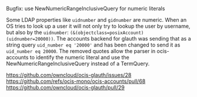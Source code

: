 Bugfix: use NewNumericRangeInclusiveQuery for numeric literals

Some LDAP properties like `uidnumber` and `gidnumber` are numeric. When an OS tries to look up a user it will not only try to lookup the user by username, but also by the `uidnumber`: `(&(objectclass=posixAccount)(uidnumber=20000))`. The accounts backend for glauth was sending that as a string query `uid_number eq '20000'` and has been changed to send it as `uid_number eq 20000`. The removed quotes allow the parser in ocis-accounts to identify the numeric literal and use the NewNumericRangeInclusiveQuery instead of a TermQuery.

https://github.com/owncloud/ocis-glauth/issues/28
https://github.com/refs/ocis-mono/ocis-accounts/pull/68
https://github.com/owncloud/ocis-glauth/pull/29
